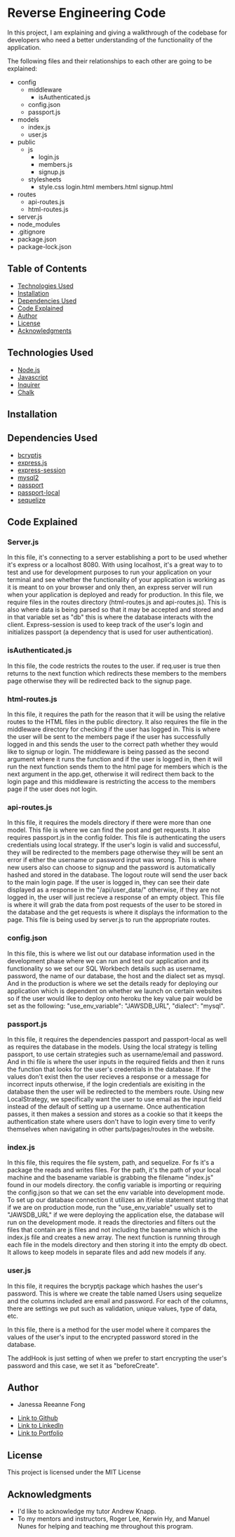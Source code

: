 # Reverse Engineering Code

In this project, I am explaining and giving a walkthrough of the codebase for developers who need a better understanding of the functionality of the application.

The following files and their relationships to each other are going to be explained: 

  * config
    * middleware
        - isAuthenticated.js
    - config.json
    - passport.js
  * models
    - index.js
    - user.js
  * public
    * js
        - login.js
        - members.js
        - signup.js
    * stylesheets
        - style.css
    login.html
    members.html
    signup.html
  * routes
    - api-routes.js
    - html-routes.js
  * server.js
  * node_modules
  * .gitignore
  * package.json
  * package-lock.json

## Table of Contents

* [Technologies Used](#technologies-used)
* [Installation](#installation)
* [Dependencies Used](#dependencies-used)
* [Code Explained](#code-explained)
* [Author](#author)
* [License](#license)
* [Acknowledgments](#acknowledgments)

## Technologies Used

* [Node.js](https://nodejs.org/en/)
* [Javascript](https://developer.mozilla.org/en-US/docs/Web/JavaScript)
* [Inquirer](https://www.npmjs.com/package/inquirer)
* [Chalk](https://www.npmjs.com/package/chalk)

## Installation

## Dependencies Used
  
 * [bcryptjs](#)
 * [express.js](#)
 * [express-session](#)
 * [mysql2](#)
 * [passport](#)
 * [passport-local](#)
 * [sequelize](#)

## Code Explained

### Server.js

In this file, it's connecting to a server establishing a port to be used whether it's express or a localhost 8080. With using localhost, it's a great way to to test and use for development purposes to run your application on your terminal and see whether the functionality of your application is working as it is meant to on your browser and only then, an express server will run when your application is deployed and ready for production. In this file, we require files in the routes directory (html-routes.js and api-routes.js). This is also where data is being parsed so that it may be accepted and stored and in that variable set as "db" this is where the database interacts with the client. Express-session is used to keep track of the user's login and initializes passport (a dependency that is used for user authentication).

### isAuthenticated.js

In this file, the code restricts the routes to the user. if req.user is true then returns to the next function which redirects these members to the members page otherwise they will be redirected back to the signup page. 


### html-routes.js

In this file, it requires the path for the reason that it will be using the relative routes to the HTML files in the public directory. It also requires the file in the middleware directory for checking if the user has logged in. This is where the user will be sent to the members page if the user has successfully logged in and this sends the user to the correct path whether they would like to signup or login. The middleware is being passed as the second argument where it runs the function and if the user is logged in, then it will run the next function sends them to the html page for members which is the next argument in the app.get, otherwise it will redirect them back to the login page and this middleware is restricting the access to the members page if the user does not login.

### api-routes.js

In this file, it requires the models directory if there were more than one model. This file is where we can find the post and get requests. It also requires passport.js in the config folder. This file is authenticating the users credentials using local strategy. If the user's login is valid and successful, they will be redirected to the members page otherwise they will be sent an error if either the username or password input was wrong. This is where new users also can choose to signup and the password is automatically hashed and stored in the database. The logout route will send the user back to the main login page. If the user is logged in, they can see their date displayed as a response in the "/api/user_data/" otherwise, if they are not logged in, the user will just recieve a response of an empty object. This file is where it will grab the data from post requests of the user to be stored in the database and the get requests is where it displays the information to the page. This file is being used by server.js to run the appropriate routes.


### config.json

In this file, this is where we list out our database information used in the development phase where we can run and test our application and its functionality so we set our SQL Workbech details such as username, password, the name of our database, the host and the dialect set as mysql. And in the production is where we set the details ready for deploying our application which is dependent on whether we launch on certain websites so if the user would like to deploy onto heroku the key value pair would be set as the following: "use_env_variable": "JAWSDB_URL",
"dialect": "mysql".

### passport.js

In this file, it requires the dependencies passport and passport-local as well as requires the database in the models. Using the local strategy is telling passport, to use certain strategies such as username/email and password. And in thi file is where the user inputs in the required fields and then it runs the function that looks for the user's credentials in the database. If the values don't exist then the user recieves a response or a message for incorrect inputs otherwise, if the login credentials are exisiting in the database then the user will be redirected to the members route. Using new LocalStrategy, we specifically want the user to use email as the input field instead of the default of setting up a username. Once authentication passes, it then makes a session and stores as a cookie so that it keeps the authentication state where users don't have to login every time to verify themselves when navigating in other parts/pages/routes in the website.

### index.js

In this file, this requires the file system, path, and sequelize. For fs it's a package the reads and writes files. For the path, it's the path of your local machine and the basename variable is grabbing the filename "index.js" found in our models directory. the config variable is importing or requiring the config.json so that we can set the env variable into development mode. To set up our database connection it utilizes an if/else statement stating that if we are on production mode, run the "use_env_variable" usually set to "JAWSDB_URL" if we were deploying the application else, the database will run on the development mode. it reads the directories and filters out the files that contain are js files and not including the basename which is the index.js file and creates a new array. The next function is running through each file in the models directory and then storing it into the empty db obect. It allows to keep models in separate files and add new models if any.

### user.js

In this file, it requires the bcryptjs package which hashes the user's password. This is where we create the table named Users using sequelize and the columns included are email and password. For each of the columns, there are settings we put such as validation, unique values, type of data, etc.

In this file, there is a method for the user model where it compares the values of the user's input to the encrypted password stored in the database.

The addHook is just setting  of when we prefer to start encrypting the user's password and this case, we set it as "beforeCreate".



## Author

* Janessa Reeanne Fong

- [Link to Github](https://github.com/janessaref)
- [Link to LinkedIn](https://www.linkedin.com/in/janessafong)
- [Link to Portfolio](https://janessaref.github.io/my-portfolio/)

## License

This project is licensed under the MIT License 

## Acknowledgments

* I'd like to acknowledge my tutor Andrew Knapp.
* To my mentors and instructors, Roger Lee, Kerwin Hy, and Manuel Nunes for helping and teaching me throughout this program.
